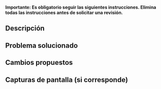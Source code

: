 **Importante: Es obligatorio seguir las siguientes instrucciones. Elimina todas las instrucciones antes de solicitar una revisión.**

## Descripción

<!-- Describa brevemente los cambios realizados en esta solicitud. -->

## Problema solucionado

<!-- Describa el problema o la tarea que aborda esta solicitud, si corresponde. Incluya el número de problema o enlace al problema si existe. -->
<!-- solo si aplica -->

## Cambios propuestos

<!-- Enumere los cambios específicos que ha realizado en el código, incluidas las nuevas características agregadas, las modificaciones existentes y cualquier eliminación de código. Proporcione una explicación clara de los cambios y su propósito. -->

## Capturas de pantalla (si corresponde)

<!-- Si los cambios afectan la apariencia visual, incluya capturas de pantalla antes y después, si es posible. -->